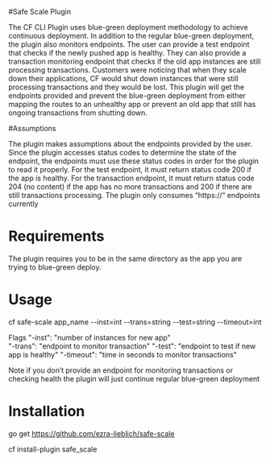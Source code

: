 #Safe Scale Plugin

The CF CLI Plugin uses blue-green deployment methodology to achieve continuous deployment. In addition to the 
regular blue-green deployment, the plugin also monitors endpoints. The user can provide a test endpoint that 
checks if the newly pushed app is healthy. They can also provide a transaction monitoring endpoint that checks 
if the old app instances are still processing transactions. Customers were noticing that when they scale down 
their applications, CF would shut down instances that were still processing transactions and they would be lost. 
This plugin will get the endpoints provided and prevent the blue-green deployment from either mapping the routes 
to an unhealthy app or prevent an old app that still has ongoing transactions from shutting down.

#Assumptions

The plugin makes assumptions about the endpoints provided by the user. Since the plugin accesses status codes to 
determine the state of the endpoint, the endpoints must use these status codes in order for the plugin to read it 
properly. For the test endpoint, it must return status code 200 if the app is healthy. For the transaction endpoint, 
it must return status code 204 (no content) if the app has no more transactions and 200 if there are still transactions 
processing. The plugin only consumes “https://“ endpoints currently

# Requirements

The plugin requires you to be in the same directory as the app you are trying to blue-green deploy.

# Usage

cf safe-scale app_name --inst=int --trans=string --test=string --timeout=int

Flags
"-inst":        "number of instances for new app"	
"-trans":       "endpoint to monitor transaction"
"-test":        "endpoint to test if new app is healthy"
"-timeout":     "time in seconds to monitor transactions"

Note if you don’t provide an endpoint for monitoring transactions or checking health the plugin will just continue 
regular blue-green deployment
# Installation

go get https://github.com/ezra-lieblich/safe-scale

cf install-plugin safe_scale
